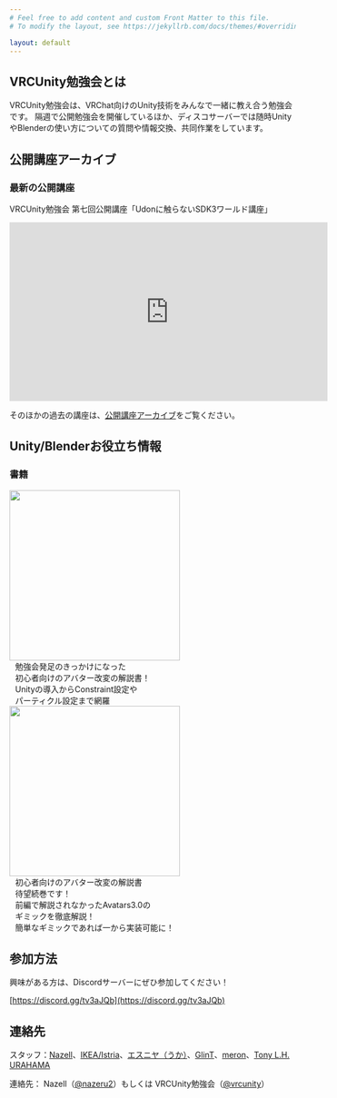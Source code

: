 ```yaml
---
# Feel free to add content and custom Front Matter to this file.
# To modify the layout, see https://jekyllrb.com/docs/themes/#overriding-theme-defaults

layout: default
---
```

## VRCUnity勉強会とは

VRCUnity勉強会は、VRChat向けのUnity技術をみんなで一緒に教え合う勉強会です。
隔週で公開勉強会を開催しているほか、ディスコサーバーでは随時UnityやBlenderの使い方についての質問や情報交換、共同作業をしています。

## 公開講座アーカイブ

### 最新の公開講座

VRCUnity勉強会 第七回公開講座「Udonに触らないSDK3ワールド講座」

<iframe width="560" height="315" src="https://www.youtube.com/embed/JJS4qoI5aT8" frameborder="0" allow="accelerometer; autoplay; clipboard-write; encrypted-media; gyroscope; picture-in-picture" allowfullscreen></iframe>


そのほかの過去の講座は、[公開講座アーカイブ](/archive)をご覧ください。


## Unity/Blenderお役立ち情報

### 書籍
<div style="float:left">
<a href="https://nazell.booth.pm/items/2203578"><img src="/assets/images/nazell_unity_book.jpg" width="300px"></a>
</div>
<div style="float:left;margin-left:10px;">勉強会発足のきっかけになった<br>初心者向けのアバター改変の解説書！<br>
Unityの導入からConstraint設定や<br>パーティクル設定まで網羅</div>
<div style="clear:both;"></div>

<div style="float:left">
<a href="https://glintfraulein.booth.pm/items/2612867"><img src="/assets/images/glint_unity_book.jpg" width="300px"></a>
</div>
<div style="float:left;margin-left:10px;">初心者向けのアバター改変の解説書<br>待望続巻です！<br>
前編で解説されなかったAvatars3.0の<br>ギミックを徹底解説！<br>簡単なギミックであれば一から実装可能に！</div>
<div style="clear:both;"></div>

## 参加方法

興味がある方は、Discordサーバーにぜひ参加してください！

[https://discord.gg/tv3aJQb](https://discord.gg/tv3aJQb)


## 連絡先

スタッフ：[Nazell](https://twitter.com/nazeru2)、[IKEA/Istria](https://twitter.com/IKEA_ToS)、[エスニヤ（うか）](https://twitter.com/y_esnya)、[GlinT](https://twitter.com/GlinTFraulein)、[meron](https://twitter.com/meronmks)、[Tony L.H. URAHAMA](https://twitter.com/slord399)

 連絡先：  Nazell（[@nazeru2](https://twitter.com/nazeru2)）もしくは VRCUnity勉強会（[@vrcunity](https://twitter.com/vrcunity)）